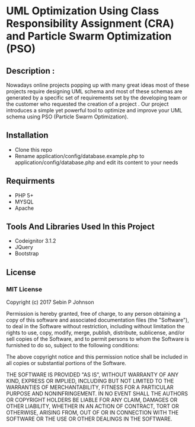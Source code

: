 <h1>UML Optimization Using Class Responsibility Assignment (CRA) and Particle Swarm Optimization (PSO) </h1>
<h2>Description : </h2>
<p>Nowadays online projects popping up with many great ideas most of these projects require designing UML schema and most of these schemas are generated by a specific set of requirements set by the developing team or the customer who requested the creation of a project . Our project introduces a simple yet powerful tool to optimize and improve your UML schema using PSO (Particle Swarm Optimization). </p>
<h2>Installation</h2>
<ul>
    <li>Clone this repo</li>
    <li>Rename application/config/database.example.php to application/config/database.php and edit its content to your needs</li>
    
</ul>
<h2>Requirments</h2>
<ul>
    <li>PHP 5+</li>
    <li>MYSQL</li>
    <li>Apache</li>
</ul>
<h2>Tools And Libraries Used In this Project</h2>
<ul>
    <li>Codeignitor 3.1.2</li>
    <li>JQuery</li>
    <li>Bootstrap</li>
</ul>
<h2>License</h2>
<h3>MIT License</h3>

<p> Copyright (c) 2017 Sebin P Johnson</p>
<p>Permission is hereby granted, free of charge, to any person obtaining a copy
of this software and associated documentation files (the "Software"), to deal
in the Software without restriction, including without limitation the rights
to use, copy, modify, merge, publish, distribute, sublicense, and/or sell
copies of the Software, and to permit persons to whom the Software is
furnished to do so, subject to the following conditions:</p>
<p>
The above copyright notice and this permission notice shall be included in all
copies or substantial portions of the Software.</p>
<p>
THE SOFTWARE IS PROVIDED "AS IS", WITHOUT WARRANTY OF ANY KIND, EXPRESS OR
IMPLIED, INCLUDING BUT NOT LIMITED TO THE WARRANTIES OF MERCHANTABILITY,
FITNESS FOR A PARTICULAR PURPOSE AND NONINFRINGEMENT. IN NO EVENT SHALL THE
AUTHORS OR COPYRIGHT HOLDERS BE LIABLE FOR ANY CLAIM, DAMAGES OR OTHER
LIABILITY, WHETHER IN AN ACTION OF CONTRACT, TORT OR OTHERWISE, ARISING FROM,
OUT OF OR IN CONNECTION WITH THE SOFTWARE OR THE USE OR OTHER DEALINGS IN THE
SOFTWARE.</p>


